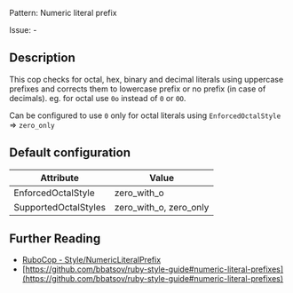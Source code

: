 Pattern: Numeric literal prefix

Issue: -

## Description

This cop checks for octal, hex, binary and decimal literals using
uppercase prefixes and corrects them to lowercase prefix
or no prefix (in case of decimals).
eg. for octal use `0o` instead of `0` or `0O`.

Can be configured to use `0` only for octal literals using
`EnforcedOctalStyle` => `zero_only`

## Default configuration

Attribute | Value
--- | ---
EnforcedOctalStyle | zero_with_o
SupportedOctalStyles | zero_with_o, zero_only

## Further Reading

* [RuboCop - Style/NumericLiteralPrefix](https://rubocop.readthedocs.io/en/latest/cops_style/#stylenumericliteralprefix)
* [https://github.com/bbatsov/ruby-style-guide#numeric-literal-prefixes](https://github.com/bbatsov/ruby-style-guide#numeric-literal-prefixes)
